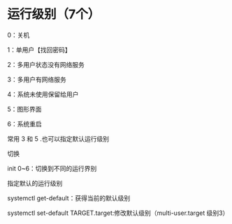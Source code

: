 # 运行级别（7个）

0：关机

1：单用户【找回密码】

2：多用户状态没有网络服务

3：多用户有网络服务

4：系统未使用保留给用户

5：图形界面

6：系统重启

常用 3 和 5 .也可以指定默认运行级别

切换

init 0~6：切换到不同的运行界别

指定默认的运行级别

systemctl get-default：获得当前的默认级别

systemctl set-default TARGET.target:修改默认级别（multi-user.target 级别3）